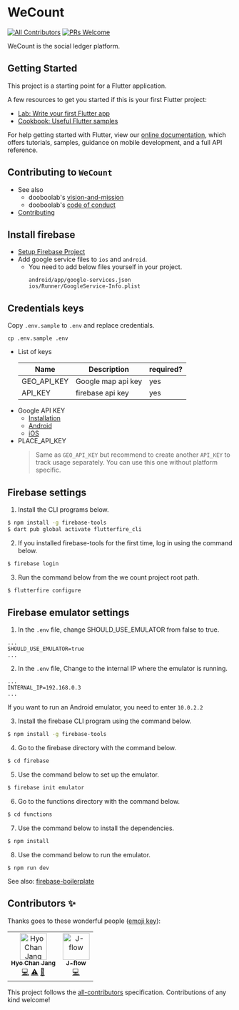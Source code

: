# WeCount

[![All Contributors](https://img.shields.io/badge/all_contributors-5-orange.svg?style=flat-square)](#contributors)
[![PRs Welcome](https://img.shields.io/badge/PRs-welcome-brightgreen.svg?style=flat-square)](CONTRIBUTING.md)

WeCount is the social ledger platform.

## Getting Started

This project is a starting point for a Flutter application.

A few resources to get you started if this is your first Flutter project:

- [Lab: Write your first Flutter app](https://flutter.io/docs/get-started/codelab)
- [Cookbook: Useful Flutter samples](https://flutter.io/docs/cookbook)

For help getting started with Flutter, view our
[online documentation](https://flutter.io/docs), which offers tutorials,
samples, guidance on mobile development, and a full API reference.

## Contributing to `WeCount`

- See also
  - dooboolab's [vision-and-mission](https://dooboolab.com/vision_and_mission)
  - dooboolab's [code of conduct](https://dooboolab.com/code_of_conduct)
- [Contributing](CONTRIBUTING.md)

## Install firebase

- [Setup Firebase Project](https://firebase.google.com/docs/flutter/setup)
- Add google service files to `ios` and `android`.
  - You need to add below files yourself in your project.
    ```
    android/app/google-services.json
    ios/Runner/GoogleService-Info.plist
    ```

## Credentials keys

Copy `.env.sample` to `.env` and replace credentials.

```
cp .env.sample .env
```

- List of keys

  | Name        | Description        | required? |
  | ----------- | ------------------ | --------- |
  | GEO_API_KEY | Google map api key | yes       |
  | API_KEY     | firebase api key   | yes       |

* Google API KEY
  - [Installation](https://developers.google.com/maps/documentation/geocoding/get-api-key)
  - [Android](https://developers.google.com/maps/documentation/android-sdk/get-api-key)
  - [iOS](https://developers.google.com/maps/documentation/ios-sdk/get-api-key)
* PLACE_API_KEY
  > Same as `GEO_API_KEY` but recommend to create another `API_KEY` to track usage separately. You can use this one without platform specific.

## Firebase settings

1. Install the CLI programs below.

```bash
$ npm install -g firebase-tools
$ dart pub global activate flutterfire_cli
```

2. If you installed firebase-tools for the first time, log in using the command below.

```bash
$ firebase login
```

3. Run the command below from the we count project root path.

```bash
$ flutterfire configure
```

## Firebase emulator settings

1. In the `.env` file, change SHOULD_USE_EMULATOR from false to true.

```
...
SHOULD_USE_EMULATOR=true
...
```

2.  In the `.env` file, Change to the internal IP where the emulator is running.

```
...
INTERNAL_IP=192.168.0.3
...
```

If you want to run an Android emulator, you need to enter `10.0.2.2`

3. Install the firebase CLI program using the command below.

```bash
$ npm install -g firebase-tools
```

4. Go to the firebase directory with the command below.

```bash
$ cd firebase
```

5. Use the command below to set up the emulator.

```bash
$ firebase init emulator
```

6. Go to the functions directory with the command below.

```bash
$ cd functions
```

7. Use the command below to install the dependencies.

```bash
$ npm install
```

8. Use the command below to run the emulator.

```
$ npm run dev
```

See also: [firebase-boilerplate](https://github.com/Jay-flow/firebase-boilerplate)

## Contributors ✨

Thanks goes to these wonderful people ([emoji key](https://allcontributors.org/docs/en/emoji-key)):

<!-- ALL-CONTRIBUTORS-LIST:START - Do not remove or modify this section -->
<!-- prettier-ignore -->
<table>
  <tr>
    <td align="center"><a href="http://dooboolab.com"><img src="https://avatars0.githubusercontent.com/u/27461460?v=4" width="60px;" alt="Hyo Chan Jang"/><br /><sub><b>Hyo Chan Jang</b></sub></a><br /><a href="https://github.com/dooboolab/WeCount/commits?author=hyochan" title="Code">💻</a> <a href="https://github.com/dooboolab/WeCount/commits?author=hyochan" title="Tests">⚠️</a> <a href="https://github.com/dooboolab/WeCount/commits?author=hyochan" title="Documentation">📖</a></td>
    <td align="center"><a href="https://github.com/Jay-flow"><img src="https://avatars0.githubusercontent.com/u/29420674?v=4" width="60px;" alt="J-flow"/><br /><sub><b>J-flow</b></sub></a><br /><a href="https://github.com/dooboolab/WeCount/commits?author=Jay-flow" title="Code">💻</a></td>
  </tr>
</table>

<!-- ALL-CONTRIBUTORS-LIST:END -->

This project follows the [all-contributors](https://github.com/all-contributors/all-contributors) specification. Contributions of any kind welcome!
